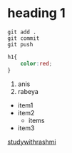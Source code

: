 # heading 1

```
git add .
git commit
git push
```

```css
h1{
    color:red;
}
```

1. anis
2. rabeya


- item1
- item2
  - items
- item3

[studywithrashmi](https://www.udemy.com/home/my-courses/learning/)

